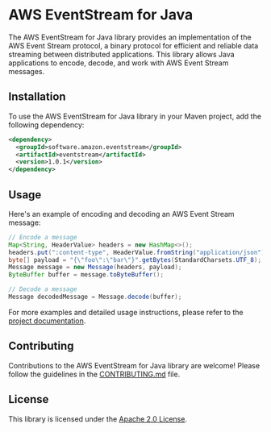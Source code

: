 # AWS EventStream for Java

The AWS EventStream for Java library provides an implementation of the AWS Event Stream protocol, a binary protocol for efficient and reliable data streaming between distributed applications. This library allows Java applications to encode, decode, and work with AWS Event Stream messages.

## Installation

To use the AWS EventStream for Java library in your Maven project, add the following dependency:

```xml
<dependency>
  <groupId>software.amazon.eventstream</groupId>
  <artifactId>eventstream</artifactId>
  <version>1.0.1</version>
</dependency>
```

## Usage

Here's an example of encoding and decoding an AWS Event Stream message:

```java
// Encode a message
Map<String, HeaderValue> headers = new HashMap<>();
headers.put(":content-type", HeaderValue.fromString("application/json"));
byte[] payload = "{\"foo\":\"bar\"}".getBytes(StandardCharsets.UTF_8);
Message message = new Message(headers, payload);
ByteBuffer buffer = message.toByteBuffer();

// Decode a message
Message decodedMessage = Message.decode(buffer);
```

For more examples and detailed usage instructions, please refer to the [project documentation](https://github.com/awslabs/aws-eventstream-java).

## Contributing

Contributions to the AWS EventStream for Java library are welcome! Please follow the guidelines in the [CONTRIBUTING.md](https://github.com/awslabs/aws-eventstream-java/blob/master/.github/CONTRIBUTING.md) file.

## License

This library is licensed under the [Apache 2.0 License](https://www.apache.org/licenses/LICENSE-2.0).
